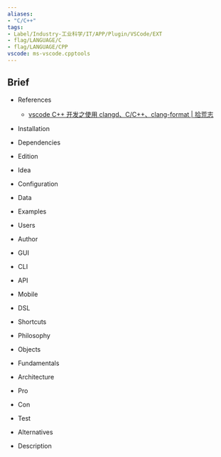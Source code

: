```yaml
---
aliases:
- "C/C++"
tags:
- Label/Industry-工业科学/IT/APP/Plugin/VSCode/EXT
- flag/LANGUAGE/C
- flag/LANGUAGE/CPP
vscode: ms-vscode.cpptools
---
```


## Brief

- References
    - [vscode C++ 开发之使用 clangd、C/C++、clang-format | 拾荒志](https://murphypei.github.io/blog/2022/12/vscode-clang-format)

- Installation

- Dependencies

- Edition

- Idea

- Configuration

- Data

- Examples

- Users

- Author

- GUI

- CLI

- API

- Mobile

- DSL

- Shortcuts

- Philosophy

- Objects

- Fundamentals

- Architecture

- Pro

- Con

- Test

- Alternatives

- Description
